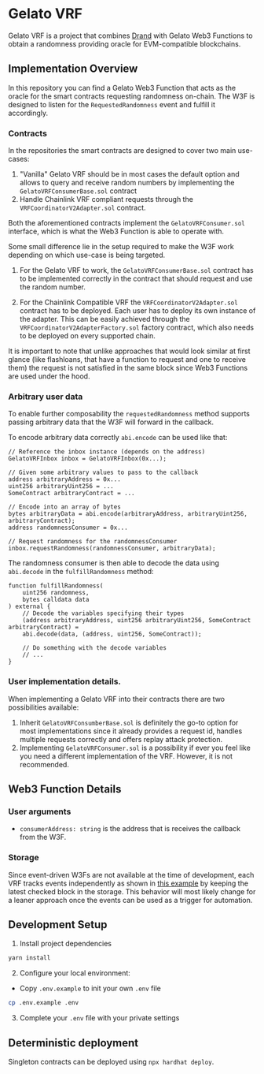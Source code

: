 # Gelato VRF

Gelato VRF is a project that combines [Drand](drand.love) with Gelato Web3 Functions to obtain a randomness providing oracle for EVM-compatible blockchains. 

## Implementation Overview
In this repository you can find a Gelato Web3 Function that acts as the oracle for the smart contracts requesting randomness on-chain. The W3F is designed to listen for the `RequestedRandomness` event and fulfill it accordingly.

### Contracts
In the repositories the smart contracts are designed to cover two main use-cases:

1. "Vanilla" Gelato VRF should be in most cases the default option and allows to query and receive random numbers by implementing the `GelatoVRFConsumerBase.sol` contract
2. Handle Chainlink VRF compliant requests through the `VRFCoordinatorV2Adapter.sol` contract.

Both the aforementioned contracts implement the `GelatoVRFConsumer.sol` interface, which is what the Web3 Function is able to operate with.

Some small difference lie in the setup required to make the W3F work depending on which use-case is being targeted.

1. For the Gelato VRF to work, the `GelatoVRFConsumerBase.sol` contract has to be implemented correctly in the contract that should request and use the random number.

2. For the Chainlink Compatible VRF the `VRFCoordinatorV2Adapter.sol` contract has to be deployed. Each user has to deploy its own instance of the adapter. This can be easily achieved through the `VRFCoordinatorV2AdapterFactory.sol` factory contract, which also needs to be deployed on every supported chain.

It is important to note that unlike approaches that would look similar at first glance (like flashloans, that have a function to request and one to receive them) the request is not satisfied in the same block since Web3 Functions are used under the hood. 

### Arbitrary user data

To enable further composability the `requestedRandomness` method supports passing arbitrary data that the W3F will forward in the callback.

To encode arbitrary data correctly `abi.encode` can be used like that:

```solidity
// Reference the inbox instance (depends on the address)
GelatoVRFInbox inbox = GelatoVRFInbox(0x...);

// Given some arbitrary values to pass to the callback
address arbitraryAddress = 0x...
uint256 arbitraryUint256 = ...
SomeContract arbitraryContract = ...

// Encode into an array of bytes
bytes arbitraryData = abi.encode(arbitraryAddress, arbitraryUint256, arbitraryContract);
address randomnessConsumer = 0x...

// Request randomness for the randomnessConsumer
inbox.requestRandomness(randomnessConsumer, arbitraryData);
```

The randomness consumer is then able to decode the data using `abi.decode` in the `fulfillRandomness` method:

```solidity
function fulfillRandomness(
    uint256 randomness,
    bytes calldata data
) external {
    // Decode the variables specifying their types
    (address arbitraryAddress, uint256 arbitraryUint256, SomeContract arbitraryContract) =
    abi.decode(data, (address, uint256, SomeContract));

    // Do something with the decode variables
    // ...
}
```

### User implementation details.

When implementing a Gelato VRF into their contracts there are two possibilities available:
1. Inherit `GelatoVRFConsumberBase.sol` is definitely the go-to option for most implementations since it already provides a request id, handles multiple requests correctly and offers replay attack protection.
2. Implementing `GelatoVRFConsumer.sol` is a possibility if ever you feel like you need a different implementation of the VRF. However, it is not recommended.

## Web3 Function Details

### User arguments
- `consumerAddress: string` is the address that is receives the callback from the W3F.

### Storage

Since event-driven W3Fs are not available at the time of development, each VRF tracks events independently as shown in [this example](https://github.com/gelatodigital/web3-functions-template/tree/3c1e859c8fe2e3dd4ba79525138adc667a23482f/web3-functions/event-listener) by keeping the latest checked block in the storage. This behavior will most likely change for a leaner approach once the events can be used as a trigger for automation. 

## Development Setup

1. Install project dependencies

```bash
yarn install
```

2. Configure your local environment:

- Copy `.env.example` to init your own `.env` file

```bash
cp .env.example .env
```

3. Complete your `.env` file with your private settings

## Deterministic deployment

Singleton contracts can be deployed using `npx hardhat deploy`.
